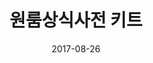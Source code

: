 ---
layout: post
title:  "원룸상식사전 키트"
date:   2017-08-26
categories: work
sub-cat: commissioned work
bg-color-1:	fff
bg-color-2: eee
img:
    - /img/min/min-01.jpg
    - /img/min/min-02.jpg
    - /img/min/min-03.JPG
    - /img/min/min-04.jpg
    - /img/min/min-05.jpg
    - /img/min/min-06.JPG
    - /img/min/min-07.JPG
    - /img/min/min-08.JPG
    - /img/min/min-09.jpg
collab:
    - "client. Minsnail Union"
    - "postcard illustrator. Oh Yujin"
    - "photography. Studio Jinji"
txt:
---
